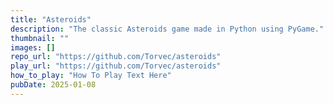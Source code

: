 ```yaml
---
title: "Asteroids"
description: "The classic Asteroids game made in Python using PyGame."
thumbnail: ""
images: []
repo_url: "https://github.com/Torvec/asteroids"
play_url: "https://github.com/Torvec/asteroids"
how_to_play: "How To Play Text Here"
pubDate: 2025-01-08
---
```


